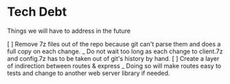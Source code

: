 # Tech Debt

Things we will have to address in the future

[ ] Remove 7z files out of the repo because git can't parse them and does a full copy on each change.
_ Do not wait too long as each change to client.7z and config.7z has to be taken out of git's history by hand.
[ ] Create a layer of indirection between routes & express
_ Doing so will make routes easy to tests and change to another web server library if needed.
